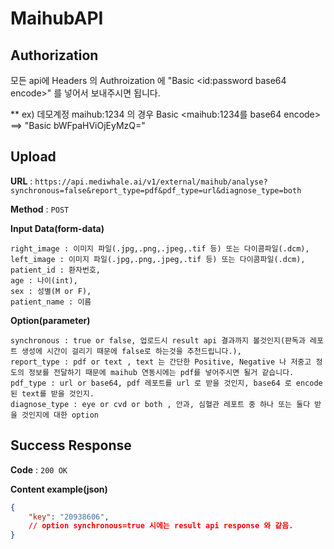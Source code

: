 # MaihubAPI

## Authorization

모든 api에 Headers 의 Authroization 에 "Basic <id:password base64 encode>" 를 넣어서 보내주시면 됩니다.

** ex) 데모계정 maihub:1234 의 경우 Basic <maihub:1234를 base64 encode> ==> "Basic bWFpaHViOjEyMzQ="

## Upload

**URL** : `https://api.mediwhale.ai/v1/external/maihub/analyse?synchronous=false&report_type=pdf&pdf_type=url&diagnose_type=both`

**Method** : `POST`

**Input Data(form-data)**

```
right_image : 이미지 파일(.jpg,.png,.jpeg,.tif 등) 또는 다이콤파일(.dcm),
left_image : 이미지 파일(.jpg,.png,.jpeg,.tif 등) 또는 다이콤파일(.dcm),
patient_id : 환자번호,
age : 나이(int),
sex : 성별(M or F),
patient_name : 이름
```

**Option(parameter)**

```
synchronous : true or false, 업로드시 result api 결과까지 볼것인지(판독과 레포트 생성에 시간이 걸리기 때문에 false로 하는것을 추천드립니다.),
report_type : pdf or text , text 는 간단한 Positive, Negative 나 저중고 정도의 정보를 전달하기 때문에 maihub 연동시에는 pdf를 넣어주시면 될거 같습니다.
pdf_type : url or base64, pdf 레포트를 url 로 받을 것인지, base64 로 encode된 text를 받을 것인지.
diagnose_type : eye or cvd or both , 안과, 심혈관 레포트 중 하나 또는 둘다 받을 것인지에 대한 option
```

## Success Response

**Code** : `200 OK`

**Content example(json)**

```json
{
    "key": "20938606",
    // option synchronous=true 시에는 result api response 와 같음.
}
```
